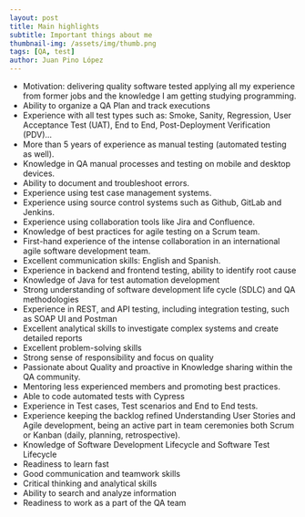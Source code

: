 ```yaml
---
layout: post
title: Main highlights
subtitle: Important things about me
thumbnail-img: /assets/img/thumb.png
tags: [QA, test]
author: Juan Pino López
---
```


- Motivation: delivering quality software tested applying all my experience from former jobs and the knowledge I am getting studying programming. 
- Ability to organize a QA Plan and track executions
- Experience with all test types such as: Smoke, Sanity, Regression, User Acceptance Test (UAT), End to End, Post-Deployment Verification (PDV)...
- More than 5 years of experience as manual testing (automated testing as well).
- Knowledge in QA manual processes and testing on mobile and desktop devices.
- Ability to document and troubleshoot errors.
- Experience using test case management systems.
- Experience using source control systems such as Github, GitLab and Jenkins. 
- Experience using collaboration tools like Jira and Confluence.
- Knowledge of best practices for agile testing on a Scrum team.
- First-hand experience of the intense collaboration in an international agile software development team.
- Excellent communication skills: English and Spanish. 
- Experience in backend and frontend testing, ability to identify root cause
- Knowledge of Java for test automation development
- Strong understanding of software development life cycle (SDLC) and QA methodologies
- Experience in REST, and API testing, including integration testing, such as SOAP UI and Postman
- Excellent analytical skills to investigate complex systems and create detailed reports
- Excellent problem-solving skills
- Strong sense of responsibility and focus on quality
- Passionate about Quality and proactive in Knowledge sharing within the QA community.
- Mentoring less experienced members and promoting best practices.
- Able to code automated tests with Cypress
- Experience in Test cases, Test scenarios and End to End tests.
- Experience keeping the backlog refined Understanding User Stories and Agile development, being an active part in team ceremonies both Scrum or Kanban (daily, planning, retrospective).
- Knowledge of Software Development Lifecycle and Software Test Lifecycle
- Readiness to learn fast
- Good communication and teamwork skills
- Critical thinking and analytical skills
- Ability to search and analyze information
- Readiness to work as a part of the QA team